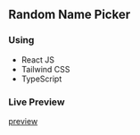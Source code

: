 ## Random Name Picker

### Using

- React JS
- Tailwind CSS
- TypeScript

### Live Preview

<a href="https://reactjs-random-name-picker.netlify.app/">preview</a>
